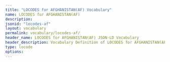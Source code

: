 ```yaml
---
title: "LOCODES for AFGHANISTAN(AF) Vocabulary"
name: LOCODES for AFGHANISTAN(AF) 
description: 
jsonid: "locodes-af"
layout: vocabulary
permalink: vocabulary/locodes-af/
header_name: LOCODES for AFGHANISTAN(AF) JSON-LD Vocabulary
header_description: Vocabulary Definition of LOCODES for AFGHANISTAN(AF) semantics in HTML format. JSON-LD format is available at [locodes-af.jsonld](https://edi3.org/vocabulary/locodes-af.jsonld)
type: locode
options:
---
```

